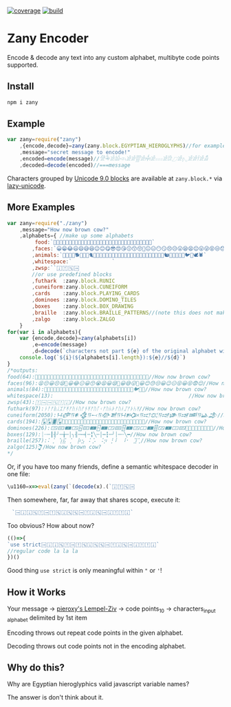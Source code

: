 [![coverage](https://coveralls.io/repos/github/jnvm/zany/badge.svg?branch=master)](https://coveralls.io/github/jnvm/zany?branch=master)
[![build](https://travis-ci.org/jnvm/zany.svg?branch=master)](https://travis-ci.org/jnvm/zany)

# Zany Encoder

Encode & decode any text into any custom alphabet, multibyte code points supported.


## Install
```javascript
npm i zany
```

## Example

```javascript
var zany=require("zany")
	,{encode,decode}=zany(zany.block.EGYPTIAN_HIEROGLYPHS)//for example
	,message="secret message to encode!"
	,encoded=encode(message)//𓀍𓅆𓀀𓀌𓊷𓀀𓀂𓂳𓀀𓋡𓀀𓐌𓀀𓀘𓈔𓀀𓂇𓀀𓀂𓌂𓀀𓀋
	,decoded=decode(encoded)//===message
```

Characters grouped by [Unicode 9.0 blocks](https://github.com/mathiasbynens/unicode-9.0.0/tree/master/Block)
are available at `zany.block.*` via [lazy-unicode](https://www.npmjs.com/package/lazy-unicode).

## More Examples

```javascript
var zany=require("./zany")
	,message="How now brown cow?"
	,alphabets={ //make up some alphabets
		 food:`🍇🍈🍉🍊🍋🍌🍍🍎🍏🍐🍑🍒🍓🍅🍠🍢🍣🍤🍥🍡🍦🍧🍨🍩🍪🎂🍰🍫🍬🍭🍮🍯`
		,faces:`😀😁😂😃😄😅😆😉😊😋😎😍😘😗😙😚🙂😐😑😶😏😣😥😮😪😫😌😛😜😝😒😓😔😕🙁😖😟😭😨😩😬😰😱😳😵😡😠😇`
		,animals:`🙈🐵🐒🐶🐕🐩🐺🐱🐈🐯🐅🐆🐴🐎🐮🐂🐃🐄🐷🐖🐗🐽🐑🐐🐫🐘🐭🐁🐀🐹🐰🐇🐿🐼🐾🐔🐤🐥🐦🐧🕊🕷`
		,whitespace:`             `
		,zwsp:`‪‭⁠⁡⁢⁣⁤⁦⁧⁨⁩⁪⁫⁬⁭⁮⁯𛲠𛲡𛲢𛲣𝅳𝅴𝅵𝅶𝅷𝅸𝅹𝅺󠀁`
		//or use predefined blocks
		,futhark  :zany.block.RUNIC
		,cuneiform:zany.block.CUNEIFORM
		,cards    :zany.block.PLAYING_CARDS
		,dominoes :zany.block.DOMINO_TILES
		,boxes    :zany.block.BOX_DRAWING
		,braille  :zany.block.BRAILLE_PATTERNS//(note this does not make READABLE braille!)
		,zalgo    :zany.block.ZALGO
	}
for(var i in alphabets){
	var {encode,decode}=zany(alphabets[i])
		,e=encode(message)
		,d=decode(`characters not part ${e} of the original alphabet will be discarded`)
	console.log(`${i}(${alphabets[i].length}):${e}//${d}`)
}
/*outputs:
food(64):🍉🍎🍅🍇🍉🍤🍌🍋🍇🍊🍊🍇🍉🍈🍧🍩🍇🍉🍍🍌🍇🍒🍣🍩🍇🍥🍡🍏🍇🍢🍧🍏🍇🍊🍌🍎🍌//How now brown cow?
faces(96):😫😔😀😣😪🙁😀😂😑😀😙😭😫😀😪😬😀😅😛😬😀😊😓😒😀😉😑😝😀😝😨😌//How now brown cow?
animals(84):🐹🐴🙈🐁🐧🐇🙈🐒🐫🙈🐖🐩🐴🙈🐀🐮🙈🐱🐵🐴🙈🐆🐶🐆🙈🐯🐃🐖🙈🐦🐔🐭//How now brown cow?
whitespace(13):                                            //How now brown cow?
zwsp(43):⁠⁪󠀁‪⁠𝅷𝅷𝅸‪⁡⁦‪⁠⁧⁤⁬‪⁠⁩𛲢‪⁬‭⁤‪𝅳⁡𝅷‪𛲠𝅴𛲠‪⁡𛲡𛲢𛲣//How now brown cow?
futhark(97):ᚭᚨᚠᚥᛸᛯᚠᛡᚠᚤᚾᚢᚠᚬᛡᚠᚢᚪᚲᚠᚢᛱᚧᚠᚢᛓᛢᚠᚧᛷᛡ//How now brown cow?
cuneiform(2050):𒀂𒂈𒀀𒀭𒃯𒀀𒁁𒀀𒀞𒋢𒀀𒀂𒁡𒀀𒀊𒍲𒀀𒀑𒈇𒀀𒀎𒌂𒀀𒀿𒂁//How now brown cow?
cards(194):🂭🂨🂠🂥🃸🃯🂠🃡🂠🂤🂾🂢🂠🂬🃡🂠🂢🂪🂲🂠🂢🃱🂧🂠🂢🃓🃢🂠🂧🃷🃡//How now brown cow?
dominoes(226):🀻🁘🀰🀴🁵🁟🀰🁱🀰🀳🁠🂂🀰🀻🀱🀰🂋🁂🀰🀲🁗🂗🀰🀲🀾🂂🀰🀶🀹🀱//How now brown cow?
boxes(129):┊┈─┃╢╯─╁─│╮╢─┉╡─╏╲─│┅┇─╯│─┄╲━//How now brown cow?
braille(257):⠅⢈⠀⢱⣯⠀⡁⠀⡷⣢⠀⠅⡡⠀⠨⡲⠀⡃⠇⠀⠸⠂⠀⣹⢁//How now brown cow?
zalgo(125):̯̊͏᷊̦̃͏̈́͏̹̂︡͏̊̅͏͖̹͏̪̂̍͏͉᷆͏̅̓̅//How now brown cow?
*/
```



Or, if you have too many friends, define a semantic whitespace decoder in one file:
```javascript
\u1160=x=>eval(zany(`‪‭⁠⁡⁢⁣⁤⁦⁧⁨⁩⁪⁫⁬⁭⁮⁯𛲠𛲡𛲢𛲣𝅳𝅴𝅵𝅶𝅷𝅸𝅹𝅺󠀁`).decode(x))
```
Then somewhere, far, far away that shares scope, execute it:
```javascript
ᅠ`⁠⁯⁪‪⁮𝅹⁦‪⁡⁧⁢‪⁡⁣𝅶𝅶‪𛲠⁭⁠‪⁠‭⁦⁯‪⁭𝅹‪⁯⁤⁮‪⁠𛲣⁠𛲣‪𛲡𝅵⁡‪⁠⁪⁦𝅸‪⁨𛲢‪⁣𝅹⁫‪⁠⁪𛲠𛲢‪𛲡⁠⁬‪⁡⁪⁦𛲣‪⁮𛲡𝅵‪⁣𝅸⁯‪⁩𝅵⁠‪⁠⁪𝅸⁭‪⁡⁡𝅸𛲡‪⁩𝅶𛲠‪⁠𝅶⁦⁦‪⁮𛲢⁣‪⁠𛲣⁭𝅺‪⁠⁨‪𛲡⁠⁪‪𝅷⁪𛲠‪⁬⁩⁯‪⁫𝅵⁢‪⁠⁪⁧‭‪⁪𛲣𛲢‪⁠⁮⁠‭‪⁠𛲢⁩‪𛲣⁯⁧‪⁠‭𝅶⁫‪⁡⁡⁦⁬‪⁠𝅳𝅹𝅴`
```
Too obvious? How about now?
```javascript
(()=>{ᅠ
`use strict⁠⁯⁪‪⁮𝅹⁦‪⁡⁧⁢‪⁡⁣𝅶𝅶‪𛲠⁭⁠‪⁠‭⁦⁯‪⁭𝅹‪⁯⁤⁮‪⁠𛲣⁠𛲣‪𛲡𝅵⁡‪⁠⁪⁦𝅸‪⁨𛲢‪⁣𝅹⁫‪⁠⁪𛲠𛲢‪𛲡⁠⁬‪⁡⁪⁦𛲣‪⁮𛲡𝅵‪⁣𝅸⁯‪⁩𝅵⁠‪⁠⁪𝅸⁭‪⁡⁡𝅸𛲡‪⁩𝅶𛲠‪⁠𝅶⁦⁦‪⁮𛲢⁣‪⁠𛲣⁭𝅺‪⁠⁨‪𛲡⁠⁪‪𝅷⁪𛲠‪⁬⁩⁯‪⁫𝅵⁢‪⁠⁪⁧‭‪⁪𛲣𛲢‪⁠⁮⁠‭‪⁠𛲢⁩‪𛲣⁯⁧‪⁠‭𝅶⁫‪⁡⁡⁦⁬‪⁠𝅳𝅹𝅴`
//regular code la la la
})()
```
Good thing `use strict` is only meaningful within `"` or `'`!

## How it Works

Your message
&rarr; [pieroxy's Lempel-Ziv](https://www.npmjs.com/package/lz-string)
&rarr; code points<sub>10</sub>
&rarr; characters<sub>input alphabet</sub> delimited by 1st item

Encoding throws out repeat code points in the given alphabet.

Decoding throws out code points not in the encoding alphabet.

## Why do this?
Why are Egyptian hieroglyphics valid javascript variable names?

The answer is don't think about it.